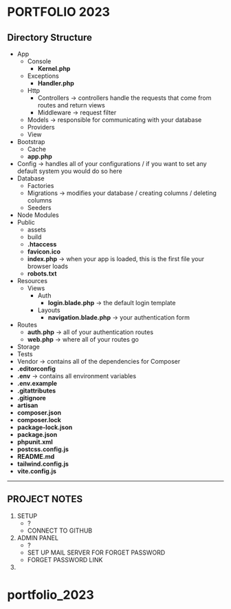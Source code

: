 # PORTFOLIO 2023

## Directory Structure

- App
    - Console
        - **Kernel.php**
    - Exceptions
        - **Handler.php**
    - Http
        - Controllers -> controllers handle the requests that come from routes and return views
        - Middleware -> request filter
    - Models -> responsible for communicating with your database
    - Providers
    - View
- Bootstrap
    - Cache
    - **app.php**
- Config -> handles all of your configurations / if you want to set any default system you would do so here
- Database
    - Factories
    - Migrations -> modifies your database / creating columns / deleting columns
    - Seeders
- Node Modules
- Public
    - assets
    - build
    - **.htaccess**
    - **favicon.ico**
    - **index.php** -> when your app is loaded, this is the first file your browser loads
    - **robots.txt**
- Resources
    - Views
        - Auth
            - **login.blade.php** -> the default login template
        - Layouts
            - **navigation.blade.php** -> your authentication form
- Routes
    - **auth.php** -> all of your authentication routes
    - **web.php** -> where all of your routes go
- Storage
- Tests
- Vendor -> contains all of the dependencies for Composer
- **.editorconfig**
- **.env** -> contains all environment variables
- **.env.example**
- **.gitattributes**
- **.gitignore**
- **artisan**
- **composer.json**
- **composer.lock**
- **package-lock.json**
- **package.json**
- **phpunit.xml**
- **postcss.config.js**
- **README.md**
- **tailwind.config.js**
- **vite.config.js**

****

## PROJECT NOTES

1. SETUP
    - ?
    - CONNECT TO GITHUB
2. ADMIN PANEL
    - ?
    - SET UP MAIL SERVER FOR FORGET PASSWORD
    - FORGET PASSWORD LINK
3.
# portfolio_2023
